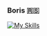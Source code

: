 <h3>Boris 🇷🇸</h3>

[![My Skills](https://skills.thijs.gg/icons?i=c,css,html,git,docker,js,ts,mongodb,mysql,nodejs,vue,react,vite)](https://skills.thijs.gg)
